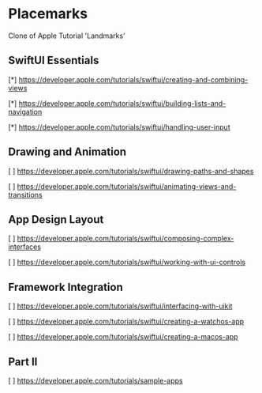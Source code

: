 # Placemarks
Clone of Apple Tutorial 'Landmarks'

## SwiftUI Essentials
[*] https://developer.apple.com/tutorials/swiftui/creating-and-combining-views

[*] https://developer.apple.com/tutorials/swiftui/building-lists-and-navigation

[*] https://developer.apple.com/tutorials/swiftui/handling-user-input

## Drawing and Animation
[ ] https://developer.apple.com/tutorials/swiftui/drawing-paths-and-shapes

[ ] https://developer.apple.com/tutorials/swiftui/animating-views-and-transitions

## App Design Layout
[ ] https://developer.apple.com/tutorials/swiftui/composing-complex-interfaces

[ ] https://developer.apple.com/tutorials/swiftui/working-with-ui-controls

## Framework Integration
[ ] https://developer.apple.com/tutorials/swiftui/interfacing-with-uikit

[ ] https://developer.apple.com/tutorials/swiftui/creating-a-watchos-app

[ ] https://developer.apple.com/tutorials/swiftui/creating-a-macos-app


## Part II
[ ] https://developer.apple.com/tutorials/sample-apps
